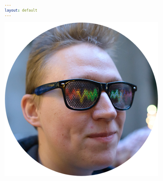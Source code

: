 ```yaml
---
layout: default
---
```

<div class="front-page">
  <div class="dots-box">
    <div class="profile-section" id="profile">
      <img align="left" class="bigdot left" alt="Me" src="/assets/profile-circle.png">
      <div class="social-refs">
        <a rel="self" href="https://github.com/{{ site.github_username }}" id="github" title="GitHub">
          <span class="fa-stack fa-3x">
            <i class="fa fa-stack-2x fa-github"></i>
          </span>
        </a>

        <a rel="self" href="https://linkedin.com/in/{{ site.linkedin_username }}" id="linkedin" title="LinkedIn">
          <span class="fa-stack fa-3x">
            <i class="fa fa-circle fa-stack-2x"></i>
            <i class="fa fa-linkedin fa-stack-1x fa-inverse"></i>
          </span>
        </a>
      </div>
    </div>

    <div style="clear: both;"></div>

    <div class="profile-section" id="furry">
      <div class="social-refs">
        <a rel="self" href="https://twitter.com/{{ site.twitter_username }}" id="twitter" title="Twitter">
          <span class="fa-stack fa-3x">
            <i class="fa fa-circle fa-stack-2x"></i>
            <i class="fa fa-twitter fa-stack-1x fa-inverse"></i>
          </span>
        </a>

        <a rel="self" href="https://www.facebook.com/{{ site.facebook_username }}" id="facebook" title="Facebook">
          <span class="fa-stack fa-3x">
            <i class="fa fa-circle fa-stack-2x"></i>
            <i class="fa fa-facebook-official fa-stack-1x fa-inverse"></i>
          </span>
        </a>
      </div>

      <img align="right" class="bigdot right" title="Photo &copy; 2013 Anthony Stewart" alt="Fursuit" src="/assets/fursuit-circle.png">
    </div>
  </div>
</div>
